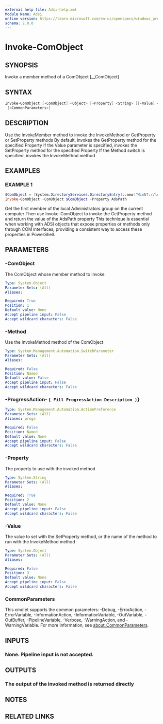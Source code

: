 ```yaml
---
external help file: Adsi-help.xml
Module Name: Adsi
online version: https://learn.microsoft.com/en-us/openspecs/windows_protocols/ms-dtyp/11e1608c-6169-4fbc-9c33-373fc9b224f4#Appendix_A_34
schema: 2.0.0
---
```


# Invoke-ComObject

## SYNOPSIS
Invoke a member method of a ComObject \[__ComObject\]

## SYNTAX

```powershell
Invoke-ComObject [-ComObject] <Object> [-Property] <String> [[-Value] <Object>] [-Method]
 [<CommonParameters>]
```

## DESCRIPTION
Use the InvokeMember method to invoke the InvokeMethod or GetProperty or SetProperty methods
By default, invokes the GetProperty method for the specified Property
If the Value parameter is specified, invokes the SetProperty method for the specified Property
If the Method switch is specified, invokes the InvokeMethod method

## EXAMPLES

### EXAMPLE 1
```powershell
$ComObject = [System.DirectoryServices.DirectoryEntry]::new('WinNT://localhost/Administrators').Invoke('Members') | Select -First 1
Invoke-ComObject -ComObject $ComObject -Property AdsPath
```

Get the first member of the local Administrators group on the current computer
Then use Invoke-ComObject to invoke the GetProperty method and return the value of the AdsPath property
This technique is essential when working with ADSI objects that expose properties or methods only through COM interfaces,
providing a consistent way to access these properties in PowerShell.

## PARAMETERS

### -ComObject
The ComObject whose member method to invoke

```yaml
Type: System.Object
Parameter Sets: (All)
Aliases:

Required: True
Position: 1
Default value: None
Accept pipeline input: False
Accept wildcard characters: False
```

### -Method
Use the InvokeMethod method of the ComObject

```yaml
Type: System.Management.Automation.SwitchParameter
Parameter Sets: (All)
Aliases:

Required: False
Position: Named
Default value: False
Accept pipeline input: False
Accept wildcard characters: False
```

### -ProgressAction- `{ Fill ProgressAction Description )`}

```yaml
Type: System.Management.Automation.ActionPreference
Parameter Sets: (All)
Aliases: proga

Required: False
Position: Named
Default value: None
Accept pipeline input: False
Accept wildcard characters: False
```

### -Property
The property to use with the invoked method

```yaml
Type: System.String
Parameter Sets: (All)
Aliases:

Required: True
Position: 2
Default value: None
Accept pipeline input: False
Accept wildcard characters: False
```

### -Value
The value to set with the SetProperty method, or the name of the method to run with the InvokeMethod method

```yaml
Type: System.Object
Parameter Sets: (All)
Aliases:

Required: False
Position: 3
Default value: None
Accept pipeline input: False
Accept wildcard characters: False
```

### CommonParameters
This cmdlet supports the common parameters: -Debug, -ErrorAction, -ErrorVariable, -InformationAction, -InformationVariable, -OutVariable, -OutBuffer, -PipelineVariable, -Verbose, -WarningAction, and -WarningVariable. For more information, see [about_CommonParameters](http://go.microsoft.com/fwlink/?LinkID=113216).

## INPUTS

### None. Pipeline input is not accepted.
## OUTPUTS

### The output of the invoked method is returned directly
## NOTES

## RELATED LINKS

